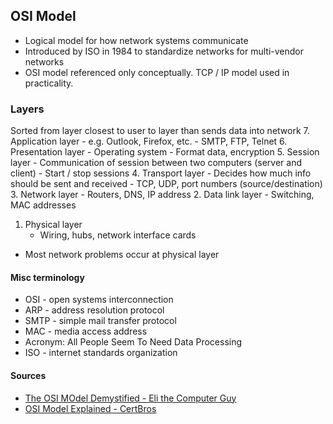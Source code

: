 ## OSI Model 

- Logical model for how network systems communicate 
- Introduced by ISO in 1984 to standardize networks for multi-vendor networks 
- OSI model referenced only conceptually. TCP / IP model used in practicality. 

### Layers 
Sorted from layer closest to user to layer than sends data into network 
7. Application layer 
    - e.g. Outlook, Firefox, etc. 
    - SMTP, FTP, Telnet 
6. Presentation layer 
    - Operating system 
    - Format data, encryption
5. Session layer 
    - Communication of session between two computers (server and client)
    - Start / stop sessions 
4. Transport layer 
    - Decides how much info should be sent and received 
    - TCP, UDP, port numbers (source/destination)
3. Network layer 
    - Routers, DNS, IP address 
2. Data link layer 
    - Switching, MAC addresses 
1. Physical layer 
    - Wiring, hubs, network interface cards 

- Most network problems occur at physical layer 

#### Misc terminology 
- OSI - open systems interconnection 
- ARP - address resolution protocol 
- SMTP - simple mail transfer protocol 
- MAC - media access address
- Acronym: All People Seem To Need Data Processing 
- ISO - internet standards organization 

#### Sources 
- [The OSI MOdel Demystified - Eli the Computer Guy](https://www.youtube.com/watch?v=HEEnLZV2wGI)
- [OSI Model Explained - CertBros](https://www.youtube.com/watch?v=LANW3m7UgWs)